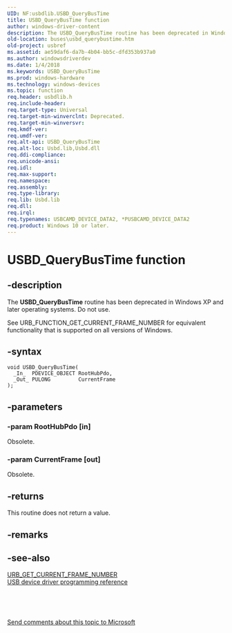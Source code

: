```yaml
---
UID: NF:usbdlib.USBD_QueryBusTime
title: USBD_QueryBusTime function
author: windows-driver-content
description: The USBD_QueryBusTime routine has been deprecated in Windows XP and later operating systems. Do not use.
old-location: buses\usbd_querybustime.htm
old-project: usbref
ms.assetid: ae59daf6-da7b-4b04-bb5c-dfd353b937a0
ms.author: windowsdriverdev
ms.date: 1/4/2018
ms.keywords: USBD_QueryBusTime
ms.prod: windows-hardware
ms.technology: windows-devices
ms.topic: function
req.header: usbdlib.h
req.include-header: 
req.target-type: Universal
req.target-min-winverclnt: Deprecated.
req.target-min-winversvr: 
req.kmdf-ver: 
req.umdf-ver: 
req.alt-api: USBD_QueryBusTime
req.alt-loc: Usbd.lib,Usbd.dll
req.ddi-compliance: 
req.unicode-ansi: 
req.idl: 
req.max-support: 
req.namespace: 
req.assembly: 
req.type-library: 
req.lib: Usbd.lib
req.dll: 
req.irql: 
req.typenames: USBCAMD_DEVICE_DATA2, *PUSBCAMD_DEVICE_DATA2
req.product: Windows 10 or later.
---
```


# USBD_QueryBusTime function



## -description
The <b>USBD_QueryBusTime</b> routine has been deprecated in Windows XP and later operating systems. Do not use. 

See URB_FUNCTION_GET_CURRENT_FRAME_NUMBER for equivalent functionality that is supported on all versions of Windows.



## -syntax

````
void USBD_QueryBusTime(
  _In_  PDEVICE_OBJECT RootHubPdo,
  _Out_ PULONG         CurrentFrame
);
````


## -parameters

### -param RootHubPdo [in]

Obsolete.




### -param CurrentFrame [out]

Obsolete.




## -returns
This routine does not return a value.


## -remarks


## -see-also
<dl>
<dt>
<a href="..\usb\ns-usb-_urb_get_current_frame_number.md">URB_GET_CURRENT_FRAME_NUMBER</a>
</dt>
<dt><a href="usb_reference.htm#client">USB device driver programming reference</a></dt>
</dl>
 

 

<a href="mailto:wsddocfb@microsoft.com?subject=Documentation%20feedback [usbref\buses]:%20USBD_QueryBusTime routine%20 RELEASE:%20(1/4/2018)&amp;body=%0A%0APRIVACY STATEMENT%0A%0AWe use your feedback to improve the documentation. We don't use your email address for any other purpose, and we'll remove your email address from our system after the issue that you're reporting is fixed. While we're working to fix this issue, we might send you an email message to ask for more info. Later, we might also send you an email message to let you know that we've addressed your feedback.%0A%0AFor more info about Microsoft's privacy policy, see http://privacy.microsoft.com/en-us/default.aspx." title="Send comments about this topic to Microsoft">Send comments about this topic to Microsoft</a>

